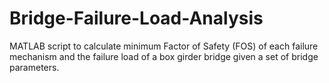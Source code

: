 # Bridge-Failure-Load-Analysis
MATLAB script to calculate minimum Factor of Safety (FOS) of each failure mechanism and the failure load of a box girder bridge given a set of bridge parameters.
